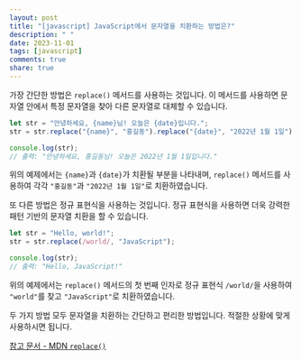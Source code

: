 ```yaml
---
layout: post
title: "[javascript] JavaScript에서 문자열을 치환하는 방법은?"
description: " "
date: 2023-11-01
tags: [javascript]
comments: true
share: true
---
```


가장 간단한 방법은 `replace()` 메서드를 사용하는 것입니다. 이 메서드를 사용하면 문자열 안에서 특정 문자열을 찾아 다른 문자열로 대체할 수 있습니다.

```javascript
let str = "안녕하세요, {name}님! 오늘은 {date}입니다.";
str = str.replace("{name}", "홍길동").replace("{date}", "2022년 1월 1일");

console.log(str);
// 출력: "안녕하세요, 홍길동님! 오늘은 2022년 1월 1일입니다."
```

위의 예제에서는 `{name}`과 `{date}`가 치환될 부분을 나타내며, `replace()` 메서드를 사용하여 각각 `"홍길동"`과 `"2022년 1월 1일"`로 치환하였습니다.

또 다른 방법은 정규 표현식을 사용하는 것입니다. 정규 표현식을 사용하면 더욱 강력한 패턴 기반의 문자열 치환을 할 수 있습니다.

```javascript
let str = "Hello, world!";
str = str.replace(/world/, "JavaScript");

console.log(str);
// 출력: "Hello, JavaScript!"
```

위의 예제에서는 `replace()` 메서드의 첫 번째 인자로 정규 표현식 `/world/`을 사용하여 `"world"`를 찾고 `"JavaScript"`로 치환하였습니다.

두 가지 방법 모두 문자열을 치환하는 간단하고 편리한 방법입니다. 적절한 상황에 맞게 사용하시면 됩니다.

[참고 문서 - MDN `replace()`](https://developer.mozilla.org/ko/docs/Web/JavaScript/Reference/Global_Objects/String/replace)